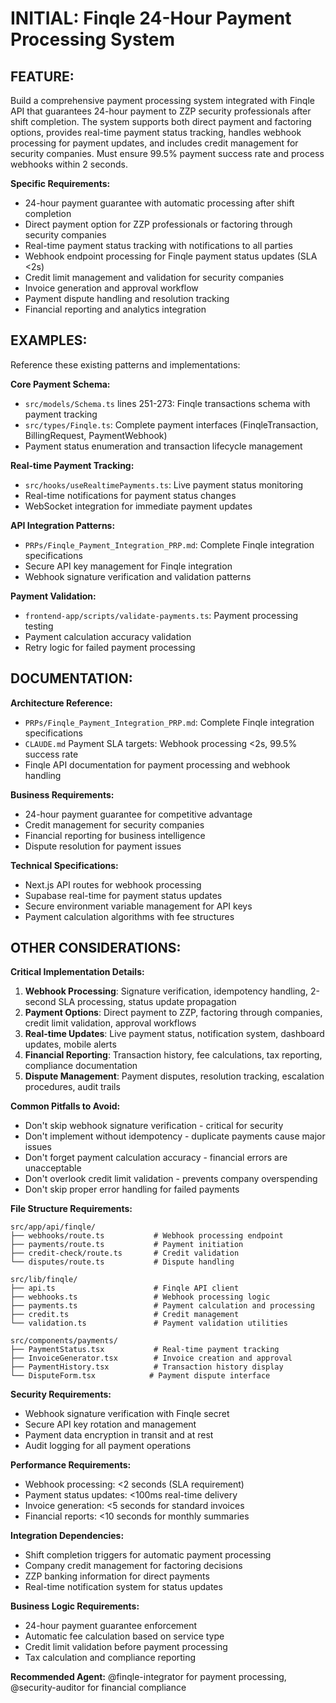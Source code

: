 # INITIAL: Finqle 24-Hour Payment Processing System

## FEATURE:
Build a comprehensive payment processing system integrated with Finqle API that guarantees 24-hour payment to ZZP security professionals after shift completion. The system supports both direct payment and factoring options, provides real-time payment status tracking, handles webhook processing for payment updates, and includes credit management for security companies. Must ensure 99.5% payment success rate and process webhooks within 2 seconds.

**Specific Requirements:**
- 24-hour payment guarantee with automatic processing after shift completion
- Direct payment option for ZZP professionals or factoring through security companies
- Real-time payment status tracking with notifications to all parties
- Webhook endpoint processing for Finqle payment status updates (SLA <2s)
- Credit limit management and validation for security companies
- Invoice generation and approval workflow
- Payment dispute handling and resolution tracking
- Financial reporting and analytics integration

## EXAMPLES:
Reference these existing patterns and implementations:

**Core Payment Schema:**
- `src/models/Schema.ts` lines 251-273: Finqle transactions schema with payment tracking
- `src/types/Finqle.ts`: Complete payment interfaces (FinqleTransaction, BillingRequest, PaymentWebhook)
- Payment status enumeration and transaction lifecycle management

**Real-time Payment Tracking:**
- `src/hooks/useRealtimePayments.ts`: Live payment status monitoring
- Real-time notifications for payment status changes
- WebSocket integration for immediate payment updates

**API Integration Patterns:**
- `PRPs/Finqle_Payment_Integration_PRP.md`: Complete Finqle integration specifications
- Secure API key management for Finqle integration
- Webhook signature verification and validation patterns

**Payment Validation:**
- `frontend-app/scripts/validate-payments.ts`: Payment processing testing
- Payment calculation accuracy validation
- Retry logic for failed payment processing

## DOCUMENTATION:
**Architecture Reference:**
- `PRPs/Finqle_Payment_Integration_PRP.md`: Complete Finqle integration specifications
- `CLAUDE.md` Payment SLA targets: Webhook processing <2s, 99.5% success rate
- Finqle API documentation for payment processing and webhook handling

**Business Requirements:**
- 24-hour payment guarantee for competitive advantage
- Credit management for security companies
- Financial reporting for business intelligence
- Dispute resolution for payment issues

**Technical Specifications:**
- Next.js API routes for webhook processing
- Supabase real-time for payment status updates
- Secure environment variable management for API keys
- Payment calculation algorithms with fee structures

## OTHER CONSIDERATIONS:

**Critical Implementation Details:**
1. **Webhook Processing**: Signature verification, idempotency handling, 2-second SLA processing, status update propagation
2. **Payment Options**: Direct payment to ZZP, factoring through companies, credit limit validation, approval workflows
3. **Real-time Updates**: Live payment status, notification system, dashboard updates, mobile alerts
4. **Financial Reporting**: Transaction history, fee calculations, tax reporting, compliance documentation
5. **Dispute Management**: Payment disputes, resolution tracking, escalation procedures, audit trails

**Common Pitfalls to Avoid:**
- Don't skip webhook signature verification - critical for security
- Don't implement without idempotency - duplicate payments cause major issues
- Don't forget payment calculation accuracy - financial errors are unacceptable
- Don't overlook credit limit validation - prevents company overspending
- Don't skip proper error handling for failed payments

**File Structure Requirements:**
```
src/app/api/finqle/
├── webhooks/route.ts           # Webhook processing endpoint
├── payments/route.ts           # Payment initiation
├── credit-check/route.ts       # Credit validation
└── disputes/route.ts           # Dispute handling

src/lib/finqle/
├── api.ts                      # Finqle API client
├── webhooks.ts                 # Webhook processing logic
├── payments.ts                 # Payment calculation and processing
├── credit.ts                   # Credit management
└── validation.ts               # Payment validation utilities

src/components/payments/
├── PaymentStatus.tsx           # Real-time payment tracking
├── InvoiceGenerator.tsx        # Invoice creation and approval
├── PaymentHistory.tsx          # Transaction history display
└── DisputeForm.tsx            # Payment dispute interface
```

**Security Requirements:**
- Webhook signature verification with Finqle secret
- Secure API key rotation and management
- Payment data encryption in transit and at rest
- Audit logging for all payment operations

**Performance Requirements:**
- Webhook processing: <2 seconds (SLA requirement)
- Payment status updates: <100ms real-time delivery
- Invoice generation: <5 seconds for standard invoices
- Financial reports: <10 seconds for monthly summaries

**Integration Dependencies:**
- Shift completion triggers for automatic payment processing
- Company credit management for factoring decisions
- ZZP banking information for direct payments
- Real-time notification system for status updates

**Business Logic Requirements:**
- 24-hour payment guarantee enforcement
- Automatic fee calculation based on service type
- Credit limit validation before payment processing
- Tax calculation and compliance reporting

**Recommended Agent:** @finqle-integrator for payment processing, @security-auditor for financial compliance